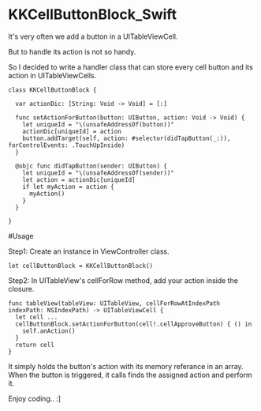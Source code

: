 # KKCellButtonBlock_Swift

It's very often we add a button in a UITableViewCell.

But to handle its action is not so handy.

So I decided to write a handler class that can store every cell button and its action in UITableViewCells.
```
class KKCellButtonBlock {
  
  var actionDic: [String: Void -> Void] = [:]
  
  func setActionForButton(button: UIButton, action: Void -> Void) {
    let uniqueId = "\(unsafeAddressOf(button))"
    actionDic[uniqueId] = action
    button.addTarget(self, action: #selector(didTapButton(_:)), forControlEvents: .TouchUpInside)
  }
  
  @objc func didTapButton(sender: UIButton) {
    let uniqueId = "\(unsafeAddressOf(sender))"
    let action = actionDic[uniqueId]
    if let myAction = action {
      myAction()
    }
  }
  
}
```

#Usage

Step1:
Create an instance in ViewController class.

```
let cellButtonBlock = KKCellButtonBlock()
```

Step2:
In UITableView's cellForRow method, add your action inside the closure.
```
func tableView(tableView: UITableView, cellForRowAtIndexPath indexPath: NSIndexPath) -> UITableViewCell {
  let cell ...
  cellButtonBlock.setActionForButton(cell!.cellApproveButton) { () in
    self.anAction()
  }
  return cell
}
```

It simply holds the button's action with its memory referance in an array.
When the button is triggered, it calls finds the assigned action and perform it.

Enjoy coding.. :]

